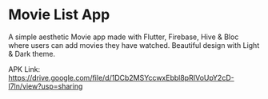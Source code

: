 # Movie List App

A simple aesthetic Movie app made with Flutter, Firebase, Hive & Bloc where users can add movies they have watched. Beautiful design with Light & Dark theme.

APK Link: https://drive.google.com/file/d/1DCb2MSYccwxEbbl8pRIVoUpY2cD-l7ln/view?usp=sharing
